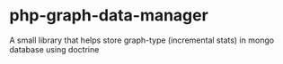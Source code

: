 # php-graph-data-manager
A small library that helps store graph-type (incremental stats) in mongo database using doctrine
